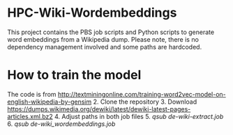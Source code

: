 # HPC-Wiki-Wordembeddings
This project contains the PBS job scripts and Python scripts to generate word embeddings from a Wikipedia dump.
Please note, there is no dependency management involved and some paths are hardcoded.

# How to train the model
The code is from http://textminingonline.com/training-word2vec-model-on-english-wikipedia-by-gensim
2. Clone the repository
3. Download https://dumps.wikimedia.org/dewiki/latest/dewiki-latest-pages-articles.xml.bz2
4. Adjust paths in both job files
5. *qsub de-wiki-extract.job*
6. *qsub de-wiki_wordembeddings.job*